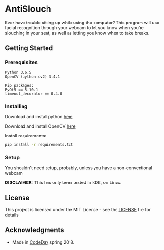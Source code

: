 # AntiSlouch

Ever have trouble sitting up while using the computer? This program will use facial recognition through your webcam to let you know when you're slouching in your seat, as well as letting you know when to take breaks.

## Getting Started

### Prerequisites

```
Python 3.6.5
OpenCV (python cv2) 3.4.1

Pip packages:
PyQt5 == 5.10.1
timeout_decorator == 0.4.0
```

### Installing

Download and install python [here](https://www.python.org/downloads/)

Download and install OpenCV [here](https://pypi.org/project/opencv-python/)

Install requirements:

```bash
pip install -r requirements.txt
```

### Setup

You shouldn't need setup, probably, unless you have a non-conventional webcam.

**DISCLAIMER:** This has only been tested in KDE, on Linux.

## License

This project is licensed under the MIT License - see the [LICENSE](LICENSE) file for details

## Acknowledgments

* Made in [CodeDay](https://codeday.org) spring 2018.
